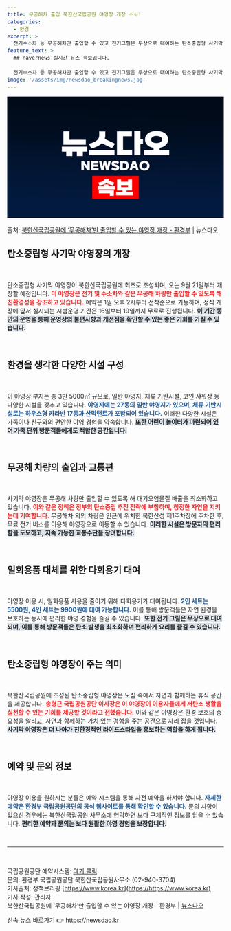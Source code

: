 ```yaml
---
title: 무공해차 출입 북한산국립공원 야영장 개장 소식!
categories:
  - 환경
excerpt: >
  전기수소차 등 무공해차만 출입할 수 있고 전기그릴은 무상으로 대여하는 탄소중립형 사기막 야영장이 북한산에 최…
feature_text: >
  ## navernews 실시간 뉴스 속보입니다.

  전기수소차 등 무공해차만 출입할 수 있고 전기그릴은 무상으로 대여하는 탄소중립형 사기막 야영장이 북한산에 최…
image: '/assets/img/newsdao_breakingnews.jpg'
---
```


![뉴스다오 속보](/assets/img/newsdao_breakingnews.jpg)

<p>출처: <a href="https://newsdao.kr/1774" rel="dofollow">북한산국립공원에 ‘무공해차’만 출입할 수 있는 야영장 개장 - 환경부</a> | 뉴스다오</p>

<h2 data-ke-size="size26">탄소중립형 사기막 야영장의 개장</h2>

<p data-ke-size="size16">&nbsp;</p>

탄소중립형 사기막 야영장이 북한산국립공원에 최초로 조성되며, 오는 9월 21일부터 개장할 예정입니다. <b><span style="color: #ee2323;">이 야영장은 전기 및 수소차와 같은 무공해 차량만 출입할 수 있도록 해 친환경성을 강조하고 있습니다.</span></b> 예약은 1일 오후 2시부터 선착순으로 가능하며, 정식 개장에 앞서 실시되는 시범운영 기간은 16일부터 19일까지 무료로 진행됩니다. <b><span style="background-color: #21538527;">이 기간 동안의 운영을 통해 운영상의 불편사항과 개선점을 확인할 수 있는 좋은 기회를 가질 수 있습니다.</span></b> 

<p data-ke-size="size16">&nbsp;</p>

<h2 data-ke-size="size26">환경을 생각한 다양한 시설 구성</h2>

<p data-ke-size="size16">&nbsp;</p>

이 야영장 부지는 총 3만 5000㎡ 규모로, 일반 야영지, 체류 기반시설, 코인 샤워장 등 다양한 시설을 갖추고 있습니다. <b><span style="color: #1a5490;">야영지에는 27동의 일반 야영지가 있으며, 체류 기반시설로는 하우스형 카라반 17동과 산막탠트가 포함되어 있습니다.</span></b> 이러한 다양한 시설은 가족이나 친구와의 편안한 야영 경험을 약속합니다. <b><span style="background-color: #21538527;">또한 어린이 놀이터가 마련되어 있어 가족 단위 방문객들에게도 적합한 공간입니다.</span></b> 

<p data-ke-size="size16">&nbsp;</p>

<h2 data-ke-size="size26">무공해 차량의 출입과 교통편</h2>

<p data-ke-size="size16">&nbsp;</p>

사기막 야영장은 무공해 차량만 출입할 수 있도록 해 대기오염물질 배출을 최소화하고 있습니다. <b><span style="color: #ee2323;">이와 같은 정책은 정부의 탄소중립 추진 전략에 부합하며, 청정한 자연을 지키는데 기여합니다.</span></b> 무공해차 외의 차량은 인근에 위치한 북한산성 제1주차장에 주차한 후, 무료 전기 버스를 이용해 야영장으로 이동할 수 있습니다. <b><span style="background-color: #21538527;">이러한 시설은 방문자의 편리함을 도모하고, 지속 가능한 교통수단을 장려합니다.</span></b> 

<p data-ke-size="size16">&nbsp;</p>

<h2 data-ke-size="size26">일회용품 대체를 위한 다회용기 대여</h2>

<p data-ke-size="size16">&nbsp;</p>

야영장 이용 시, 일회용품 사용을 줄이기 위해 다회용기가 대여됩니다. <b><span style="color: #1a5490;">2인 세트는 5500원, 4인 세트는 9900원에 대여 가능합니다.</span></b> 이를 통해 방문객들은 자연 환경을 보호하는 동시에 편리한 야영 경험을 즐길 수 있습니다. <b><span style="background-color: #21538527;">또한 전기 그릴은 무상으로 대여되며, 이를 통해 방문객들은 탄소 발생을 최소화하며 편리하게 요리를 즐길 수 있습니다.</span></b> 

<p data-ke-size="size16">&nbsp;</p>

<h2 data-ke-size="size26">탄소중립형 야영장이 주는 의미</h2>

<p data-ke-size="size16">&nbsp;</p>

북한산국립공원에 조성된 탄소중립형 야영장은 도심 속에서 자연과 함께하는 휴식 공간을 제공합니다. <b><span style="color: #ee2323;">송형근 국립공원공단 이사장은 이 야영장이 이용자들에게 저탄소 생활을 실천할 수 있는 기회를 제공할 것이라고 전했습니다.</span></b>  이와 같은 야영장은 환경 보호의 중요성을 알리고, 자연과 함께하는 가치 있는 경험을 주는 공간으로 자리 잡을 것입니다. <b><span style="background-color: #21538527;">사기막 야영장은 더 나아가 친환경적인 라이프스타일을 홍보하는 역할을 하게 됩니다.</span></b> 

<p data-ke-size="size16">&nbsp;</p>

<h2 data-ke-size="size26">예약 및 문의 정보</h2>

<p data-ke-size="size16">&nbsp;</p>

야영장 이용을 원하시는 분들은 예약 시스템을 통해 사전 예약을 하셔야 합니다. <b><span style="color: #1a5490;">자세한 예약은 환경부 국립공원공단의 공식 웹사이트를 통해 확인할 수 있습니다.</span></b> 문의 사항이 있으신 경우에는 북한산국립공원 사무소에 연락하면 보다 구체적인 정보를 얻을 수 있습니다. <b><span style="background-color: #21538527;">편리한 예약과 문의는 보다 원활한 야영 경험을 보장합니다.</span></b> 

<p data-ke-size="size16">&nbsp;</p>

<hr/>

<p data-ke-size="size16">&nbsp;</p> 

국립공원공단 예약시스템: <a href="https://reservation.knps.or.kr">여기 클릭</a>  
문의: 환경부 국립공원공단 북한산국립공원사무소 (02-940-3704)  
기사출처: 정책브리핑 [https://www.korea.kr](https://https://www.korea.kr)  
기사 작성: 관리자  
북한산국립공원에 ‘무공해차’만 출입할 수 있는 야영장 개장 - 환경부 | [뉴스다오](https://newsdao.kr/1774) 

신속 뉴스 바로가기 👉 <a href="https://newsdao.kr" rel="dofollow">https://newsdao.kr</a>


